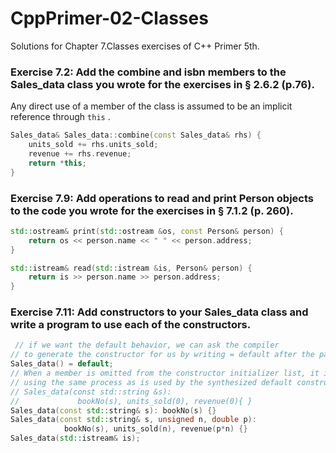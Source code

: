 # CppPrimer-02-Classes
Solutions for Chapter 7.Classes exercises of C++ Primer 5th.

### Exercise 7.2: Add the combine and isbn members to the Sales_data class you wrote for the exercises in § 2.6.2 (p.76).

Any direct use of a member of the class is assumed to be an implicit reference through `this` .

```cpp
Sales_data& Sales_data::combine(const Sales_data& rhs) {
    units_sold += rhs.units_sold;
    revenue += rhs.revenue;
    return *this;
}
```

### Exercise 7.9: Add operations to read and print Person objects to the code you wrote for the exercises in § 7.1.2 (p. 260).

```cpp
std::ostream& print(std::ostream &os, const Person& person) {
    return os << person.name << " " << person.address;
}

std::istream& read(std::istream &is, Person& person) {
    return is >> person.name >> person.address;
}
```

### Exercise 7.11: Add constructors to your Sales_data class and write a program to use each of the constructors.

```cpp
 // if we want the default behavior, we can ask the compiler
// to generate the constructor for us by writing = default after the parameter list.
Sales_data() = default;
// When a member is omitted from the constructor initializer list, it is implicitly initialized
// using the same process as is used by the synthesized default constructor. is equivalent to
// Sales_data(const std::string &s):
//             bookNo(s), units_sold(0), revenue(0){ }
Sales_data(const std::string& s): bookNo(s) {}
Sales_data(const std::string& s, unsigned n, double p):
            bookNo(s), units_sold(n), revenue(p*n) {}
Sales_data(std::istream& is);
```

